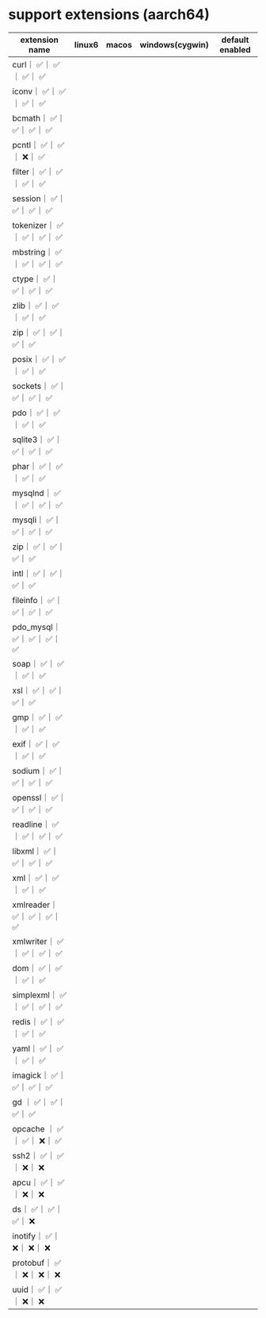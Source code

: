 # support extensions   (aarch64)

| extension name        | linux6 | macos | windows(cygwin) | default enabled |
|-----------------------|--------|-------|-----------------|-----------------|
| curl｜ ✅｜ ✅｜ ✅｜ ✅      |
| iconv｜ ✅｜ ✅｜ ✅｜ ✅     |
| bcmath｜ ✅｜ ✅｜ ✅｜ ✅    |
| pcntl｜ ✅｜ ✅｜ ❌｜ ✅     |
| filter｜ ✅｜ ✅｜ ✅｜ ✅    |
| session｜ ✅｜ ✅｜ ✅｜ ✅   |
| tokenizer｜ ✅｜ ✅｜ ✅｜ ✅ |
| mbstring｜ ✅｜ ✅｜ ✅｜ ✅  |
| ctype｜ ✅｜ ✅｜ ✅｜ ✅     |
| zlib｜ ✅｜ ✅｜ ✅｜ ✅      |
| zip｜ ✅｜ ✅｜ ✅｜ ✅       |
| posix｜ ✅｜ ✅｜ ✅｜ ✅     |
| sockets｜ ✅｜ ✅｜ ✅｜ ✅   |
| pdo｜ ✅｜ ✅｜ ✅｜ ✅       |
| sqlite3｜ ✅｜ ✅｜ ✅｜ ✅   |
| phar｜ ✅｜ ✅｜ ✅｜ ✅      |
| mysqlnd｜ ✅｜ ✅｜ ✅｜ ✅   |
| mysqli｜ ✅｜ ✅｜ ✅｜ ✅    |
| zip｜ ✅｜ ✅｜ ✅｜ ✅       |
| intl｜ ✅｜ ✅｜ ✅｜ ✅      |
| fileinfo｜ ✅｜ ✅｜ ✅｜ ✅  |
| pdo_mysql｜ ✅｜ ✅｜ ✅｜ ✅ |
| soap｜ ✅｜ ✅｜ ✅｜ ✅      |
| xsl｜ ✅｜ ✅｜ ✅｜ ✅       |
| gmp｜ ✅｜ ✅｜ ✅｜ ✅       |
| exif｜ ✅｜ ✅｜ ✅｜ ✅      |
| sodium｜ ✅｜ ✅｜ ✅｜ ✅    |
| openssl｜ ✅｜ ✅｜ ✅｜ ✅   |
| readline｜ ✅｜ ✅｜ ✅｜ ✅  |
| libxml｜ ✅｜ ✅｜ ✅｜ ✅    |
| xml｜ ✅｜ ✅｜ ✅｜ ✅       |
| xmlreader｜ ✅｜ ✅｜ ✅｜ ✅ |
| xmlwriter｜ ✅｜ ✅｜ ✅｜ ✅ |
| dom｜ ✅｜ ✅｜ ✅｜ ✅       |
| simplexml｜ ✅｜ ✅｜ ✅｜ ✅ |
| redis｜ ✅｜ ✅｜ ✅｜ ✅     |
| yaml｜ ✅｜ ✅｜ ✅｜ ✅      |
| imagick｜ ✅｜ ✅｜ ✅｜ ✅   |
| gd ｜ ✅｜ ✅｜ ✅｜ ✅       |
| opcache ｜ ✅｜ ✅｜ ❌｜ ✅  |
| ssh2｜ ✅｜ ✅｜ ❌｜ ❌      |
| apcu｜ ✅｜ ✅｜ ❌｜ ❌      |
| ds｜ ✅｜ ✅｜ ✅｜ ❌        |
| inotify｜ ✅｜ ❌｜ ❌｜ ❌   |
| protobuf｜ ✅｜ ❌｜ ❌｜ ❌  |
| uuid｜ ✅｜ ✅｜ ❌｜ ❌      |


